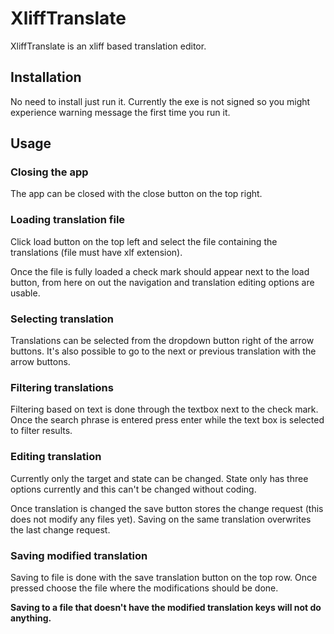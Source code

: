# XliffTranslate
XliffTranslate is an xliff based translation editor.

## Installation
No need to install just run it. Currently the exe is not signed so you might experience warning message the first time you run it.

## Usage
### Closing the app
The app can be closed with the close button on the top right.

### Loading translation file
Click load button on the top left and select the file containing the translations (file must have xlf extension).

Once the file is fully loaded a check mark should appear next to the load button, from here on out the navigation and translation editing options are usable.

### Selecting translation
Translations can be selected from the dropdown button right of the arrow buttons. It's also possible to go to the next or previous translation with the arrow buttons.

### Filtering translations
Filtering based on text is done through the textbox next to the check mark. Once the search phrase is entered press enter while the text box is selected to filter results.

### Editing translation
Currently only the target and state can be changed. State only has three options currently and this can't be changed without coding.

Once translation is changed the save button stores the change request (this does not modify any files yet). Saving on the same translation overwrites the last change request.

### Saving modified translation
Saving to file is done with the save translation button on the top row. Once pressed choose the file where the modifications should be done.

**Saving to a file that doesn't have the modified translation keys will not do anything.**
